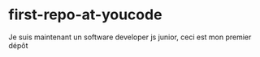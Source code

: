# first-repo-at-youcode
 Je suis maintenant un software developer js junior, ceci est mon premier dépôt
